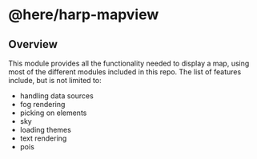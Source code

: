 # @here/harp-mapview

## Overview

This module provides all the functionality needed to display a map, using most of the different
modules included in this repo. The list of features include, but is not limited to:

* handling data sources
* fog rendering
* picking on elements
* sky
* loading themes
* text rendering
* pois
